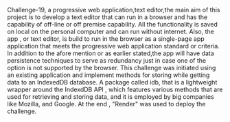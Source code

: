 Challenge-19, a progressive web application,text editor,the main aim of this project is to develop a text editor that can run in a browser and has the capability of off-line or off premise capability. All the functionality is saved on local on the personal computer and can run without internet.
Also, the app , or text editor, is build to run in the browser as a single-page app application that meets the progressive web application standard or criteria. In addition to the afore mention or as earlier stated,the app will have data persistence techniques to serve as redundancy just in case one of the option is not supported by the browser. 
This challenge was initiated using an existing application and implement methods for storing while getting data to an IndexedDB database.
A package called idb, that is a lightweight wrapper around the IndexdDB API , which features various methods that are used for retrieving and storing data, and it is employed by big companies like Mozilla, and Google.
At the end , "Render" was used to deploy the challenge.




